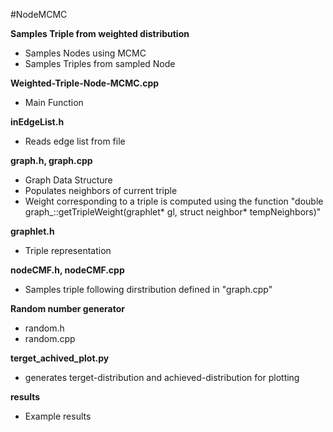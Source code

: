 #NodeMCMC

**Samples Triple from weighted distribution**
- Samples Nodes using MCMC
- Samples Triples from sampled Node

**Weighted-Triple-Node-MCMC.cpp**
- Main Function

**inEdgeList.h**
- Reads edge list from file

**graph.h, graph.cpp**
- Graph Data Structure
- Populates neighbors of current triple
- Weight corresponding to a triple is computed using the function "double graph_::getTripleWeight(graphlet* gl, struct neighbor* tempNeighbors)"

**graphlet.h**
- Triple representation

**nodeCMF.h, nodeCMF.cpp**
- Samples triple following dirstribution defined in "graph.cpp"

**Random number generator**
- random.h
- random.cpp

**terget_achived_plot.py**
- generates terget-distribution and achieved-distribution for plotting

**results**
- Example results

